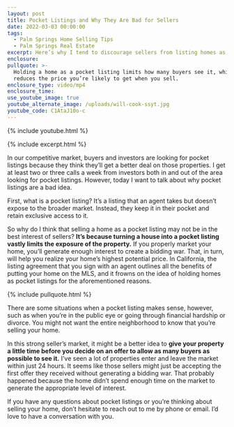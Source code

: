 ```yaml
---
layout: post
title: Pocket Listings and Why They Are Bad for Sellers
date: 2022-03-03 00:00:00
tags:
  - Palm Springs Home Selling Tips
  - Palm Springs Real Estate
excerpt: Here’s why I tend to discourage sellers from listing homes as pocket listings.
enclosure:
pullquote: >-
  Holding a home as a pocket listing limits how many buyers see it, which
  reduces the price you’re likely to get when you sell.
enclosure_type: video/mp4
enclosure_time:
use_youtube_image: true
youtube_alternate_image: /uploads/will-cook-ssyt.jpg
youtube_code: C1AtaJ10o-c
---
```

{% include youtube.html %}

{% include excerpt.html %}

In our competitive market, buyers and investors are looking for pocket listings because they think they’ll get a better deal on those properties. I get at least two or three calls a week from investors both in and out of the area looking for pocket listings. However, today I want to talk about why pocket listings are a bad idea.

First, what is a pocket listing? It’s a listing that an agent takes but doesn’t expose to the broader market. Instead, they keep it in their pocket and retain exclusive access to it.

So why do I think that selling a home as a pocket listing may not be in the best interest of sellers? **It’s because turning a house into a pocket listing vastly limits the exposure of the property.** If you properly market your home, you’ll generate enough interest to create a bidding war. That, in turn, will help you realize your home’s highest potential price. In California, the listing agreement that you sign with an agent outlines all the benefits of putting your home on the MLS, and it frowns on the idea of holding homes as pocket listings for the aforementioned reasons.

{% include pullquote.html %}

There are some situations when a pocket listing makes sense, however, such as when you’re in the public eye or going through financial hardship or divorce. You might not want the entire neighborhood to know that you’re selling your home.

In this strong seller’s market, it might be a better idea to **give your property a little time before you decide on an offer to allow as many buyers as possible to see it.** I’ve seen a lot of properties enter and leave the market within just 24 hours. It seems like those sellers might just be accepting the first offer they received without generating a bidding war. That probably happened because the home didn’t spend enough time on the market to generate the appropriate level of interest.

If you have any questions about pocket listings or you’re thinking about selling your home, don’t hesitate to reach out to me by phone or email. I’d love to have a conversation with you.
